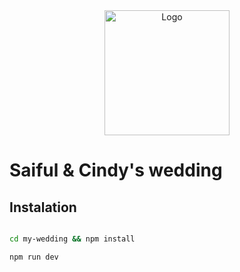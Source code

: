 <div align="center">
	<picture>
		<source media="(prefers-color-scheme: dark)" srcset="public/assets/images/logo/logo.png" />
		<source media="(prefers-color-scheme: light)" srcset="public/assets/images/logo/logo.png" />
		<img src="public/assets/images/logos/logo.png" alt="Logo" height="200" width="200" />
	</picture>
</div>

# Saiful & Cindy's wedding

## Instalation

```bash

```

```bash
cd my-wedding && npm install

```

```bash
npm run dev

```

